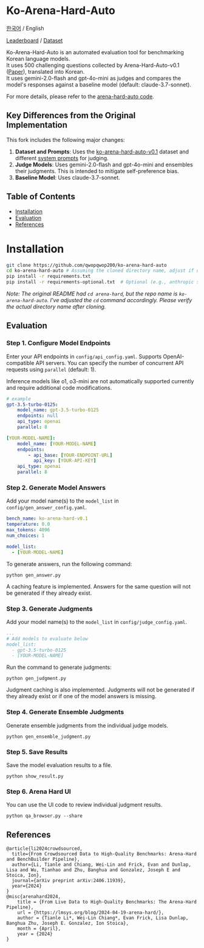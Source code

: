 # Ko-Arena-Hard-Auto
[한국어](README.md) / English<br>

[Leaderboard](https://qwopqwop200.github.io/ko-arena-hard-auto/leaderboard.html) / [Dataset](https://huggingface.co/datasets/qwopqwop/ko-arena-hard-auto-v0.1)

Ko-Arena-Hard-Auto is an automated evaluation tool for benchmarking Korean language models.<br>
It uses 500 challenging questions collected by Arena-Hard-Auto-v0.1 ([Paper](https://arxiv.org/abs/2406.11939)), translated into Korean.<br>
It uses gemini-2.0-flash and gpt-4o-mini as judges and compares the model's responses against a baseline model (default: claude-3.7-sonnet).<br>

For more details, please refer to the [arena-hard-auto code](https://github.com/lmarena/arena-hard-auto).

## Key Differences from the Original Implementation
This fork includes the following major changes:

1.  **Dataset and Prompts**: Uses the [ko-arena-hard-auto-v0.1](https://huggingface.co/datasets/qwopqwop/ko-arena-hard-auto-v0.1) dataset and different [system prompts](https://github.com/qwopqwop200/ko-arena-hard-auto/blob/main/config/judge_config.yaml#L23) for judging.
2.  **Judge Models**: Uses gemini-2.0-flash and gpt-4o-mini and ensembles their judgments. This is intended to mitigate self-preference bias.
3.  **Baseline Model**: Uses claude-3.7-sonnet.

## Table of Contents
- [Installation](#installation)
- [Evaluation](#evaluation)
- [References](#references)

# Installation
```bash
git clone https://github.com/qwopqwop200/ko-arena-hard-auto
cd ko-arena-hard-auto # Assuming the cloned directory name, adjust if different
pip install -r requirements.txt
pip install -r requirements-optional.txt  # Optional (e.g., anthropic sdk)
```
*Note: The original README had `cd arena-hard`, but the repo name is `ko-arena-hard-auto`. I've adjusted the `cd` command accordingly. Please verify the actual directory name after cloning.*

## Evaluation

### Step 1. Configure Model Endpoints
Enter your API endpoints in `config/api_config.yaml`. Supports OpenAI-compatible API servers. You can specify the number of concurrent API requests using `parallel` (default: 1).

Inference models like o1, o3-mini are not automatically supported currently and require additional code modifications.
```yaml
# example
gpt-3.5-turbo-0125:
    model_name: gpt-3.5-turbo-0125
    endpoints: null
    api_type: openai
    parallel: 8

[YOUR-MODEL-NAME]:
    model_name: [YOUR-MODEL-NAME]
    endpoints:
        - api_base: [YOUR-ENDPOINT-URL]
          api_key: [YOUR-API-KEY]
    api_type: openai
    parallel: 8
```

### Step 2. Generate Model Answers

Add your model name(s) to the `model_list` in `config/gen_answer_config.yaml`.
```yaml
bench_name: ko-arena-hard-v0.1
temperature: 0.0
max_tokens: 4096
num_choices: 1

model_list:
  - [YOUR-MODEL-NAME]
```

To generate answers, run the following command:
```console
python gen_answer.py
```
A caching feature is implemented. Answers for the same question will not be generated if they already exist.

### Step 3. Generate Judgments

Add your model name(s) to the `model_list` in `config/judge_config.yaml`.
```yaml
...
# Add models to evaluate below
model_list:
  - gpt-3.5-turbo-0125
  - [YOUR-MODEL-NAME]
```

Run the command to generate judgments:
```console
python gen_judgment.py
```
Judgment caching is also implemented. Judgments will not be generated if they already exist or if one of the model answers is missing.

### Step 4. Generate Ensemble Judgments
Generate ensemble judgments from the individual judge models.
```console
python gen_ensemble_judgment.py
```

### Step 5. Save Results
Save the model evaluation results to a file.
```console
python show_result.py
```

### Step 6. Arena Hard UI
You can use the UI code to review individual judgment results.
```console
python qa_browser.py --share
```

## References
```
@article{li2024crowdsourced,
  title={From Crowdsourced Data to High-Quality Benchmarks: Arena-Hard and BenchBuilder Pipeline},
  author={Li, Tianle and Chiang, Wei-Lin and Frick, Evan and Dunlap, Lisa and Wu, Tianhao and Zhu, Banghua and Gonzalez, Joseph E and Stoica, Ion},
  journal={arXiv preprint arXiv:2406.11939},
  year={2024}
}
@misc{arenahard2024,
    title = {From Live Data to High-Quality Benchmarks: The Arena-Hard Pipeline},
    url = {https://lmsys.org/blog/2024-04-19-arena-hard/},
    author = {Tianle Li*, Wei-Lin Chiang*, Evan Frick, Lisa Dunlap, Banghua Zhu, Joseph E. Gonzalez, Ion Stoica},
    month = {April},
    year = {2024}
}
```